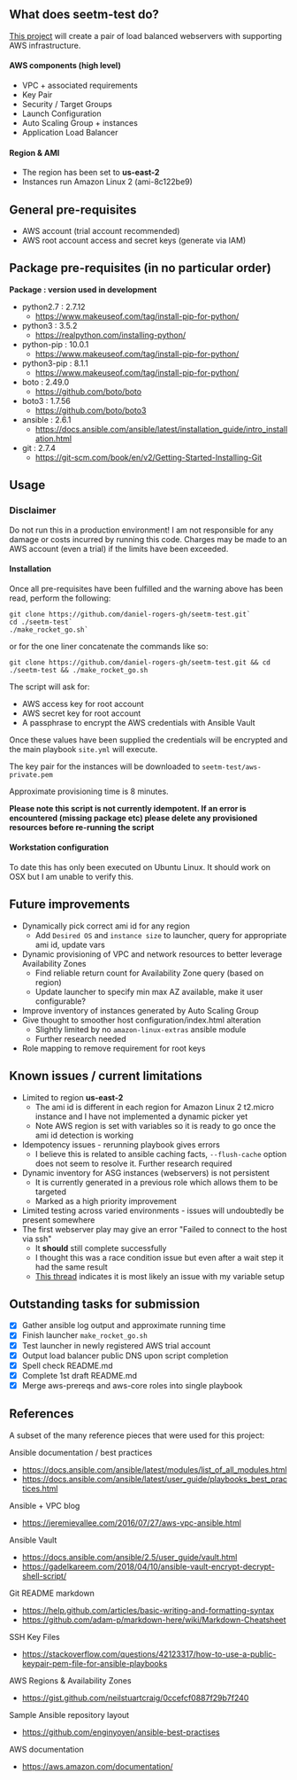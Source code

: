 ## What does seetm-test do?

[This project](https://github.com/daniel-rogers-gh/seetm-test) will create a pair of load balanced webservers with supporting AWS infrastructure.

#### AWS components (high level)

- VPC + associated requirements
- Key Pair
- Security / Target Groups
- Launch Configuration
- Auto Scaling Group + instances
- Application Load Balancer

#### Region & AMI

- The region has been set to **us-east-2**
- Instances run Amazon Linux 2 (ami-8c122be9)

## General pre-requisites

- AWS account (trial account recommended)
- AWS root account access and secret keys (generate via IAM)

## Package pre-requisites (in no particular order)

**Package        : version used in development**
- python2.7      : 2.7.12
  - https://www.makeuseof.com/tag/install-pip-for-python/
- python3        : 3.5.2
  - https://realpython.com/installing-python/
- python-pip     : 10.0.1
  - https://www.makeuseof.com/tag/install-pip-for-python/
- python3-pip    : 8.1.1
  - https://www.makeuseof.com/tag/install-pip-for-python/
- boto           : 2.49.0
  - https://github.com/boto/boto
- boto3          : 1.7.56
  - https://github.com/boto/boto3
- ansible        : 2.6.1
  - https://docs.ansible.com/ansible/latest/installation_guide/intro_installation.html
- git            : 2.7.4
  - https://git-scm.com/book/en/v2/Getting-Started-Installing-Git

## Usage

### Disclaimer

Do not run this in a production environment! I am not responsible for any damage or costs incurred by running this code. Charges may be made to an AWS account (even a trial) if the limits have been exceeded.

#### Installation

Once all pre-requisites have been fulfilled and the warning above has been read, perform the following:

```
git clone https://github.com/daniel-rogers-gh/seetm-test.git` 
cd ./seetm-test`
./make_rocket_go.sh`
```

or for the one liner concatenate the commands like so:

`git clone https://github.com/daniel-rogers-gh/seetm-test.git && cd ./seetm-test && ./make_rocket_go.sh`

The script will ask for:

- AWS access key for root account
- AWS secret key for root account
- A passphrase to encrypt the AWS credentials with Ansible Vault

Once these values have been supplied the credentials will be encrypted and the main playbook `site.yml` will execute.

The key pair for the instances will be downloaded to `seetm-test/aws-private.pem`

Approximate provisioning time is 8 minutes. 

**Please note this script is not currently idempotent. If an error is encountered (missing package etc) please delete any provisioned resources before re-running the script**

#### Workstation configuration

To date this has only been executed on Ubuntu Linux. It should work on OSX but I am unable to verify this.

## Future improvements

- Dynamically pick correct ami id for any region
  - Add `Desired OS` and `instance size` to launcher, query for appropriate ami id, update vars
- Dynamic provisioning of VPC and network resources to better leverage Availability Zones
  - Find reliable return count for Availability Zone query (based on region)
  - Update launcher to specify min max AZ available, make it user configurable?
- Improve inventory of instances generated by Auto Scaling Group
- Give thought to smoother host configuration/index.html alteration
  - Slightly limited by no `amazon-linux-extras` ansible module
  - Further research needed
- Role mapping to remove requirement for root keys

## Known issues / current limitations

- Limited to region **us-east-2**
  - The ami id is different in each region for Amazon Linux 2 t2.micro instance and I have not implemented a dynamic picker yet
  - Note AWS region is set with variables so it is ready to go once the ami id detection is working
- Idempotency issues - rerunning playbook gives errors
  - I believe this is related to ansible caching facts, `--flush-cache` option does not seem to resolve it. Further research required
- Dynamic inventory for ASG instances (webservers) is not persistent
  - It is currently generated in a previous role which allows them to be targeted
  - Marked as a high priority improvement
- Limited testing across varied environments - issues will undoubtedly be present somewhere
- The first webserver play may give an error "Failed to connect to the host via ssh"
  - It **should** still complete successfully
  - I thought this was a race condition issue but even after a wait step it had the same result
  - [This thread](https://github.com/ansible/ansible/issues/15321) indicates it is most likely an issue with my variable setup

## Outstanding tasks for submission

- [x] Gather ansible log output and approximate running time
- [x] Finish launcher `make_rocket_go.sh`
- [x] Test launcher in newly registered AWS trial account
- [x] Output load balancer public DNS upon script completion
- [x] Spell check README.md
- [x] Complete 1st draft README.md
- [x] Merge aws-prereqs and aws-core roles into single playbook

## References

A subset of the many reference pieces that were used for this project:

Ansible documentation / best practices
- https://docs.ansible.com/ansible/latest/modules/list_of_all_modules.html
- https://docs.ansible.com/ansible/latest/user_guide/playbooks_best_practices.html

Ansible + VPC blog
- https://jeremievallee.com/2016/07/27/aws-vpc-ansible.html

Ansible Vault
- https://docs.ansible.com/ansible/2.5/user_guide/vault.html
- https://gadelkareem.com/2018/04/10/ansible-vault-encrypt-decrypt-shell-script/

Git README markdown
- https://help.github.com/articles/basic-writing-and-formatting-syntax
- https://github.com/adam-p/markdown-here/wiki/Markdown-Cheatsheet

SSH Key Files
- https://stackoverflow.com/questions/42123317/how-to-use-a-public-keypair-pem-file-for-ansible-playbooks

AWS Regions & Availability Zones
- https://gist.github.com/neilstuartcraig/0ccefcf0887f29b7f240

Sample Ansible repository layout
- https://github.com/enginyoyen/ansible-best-practises

AWS documentation
- https://aws.amazon.com/documentation/

